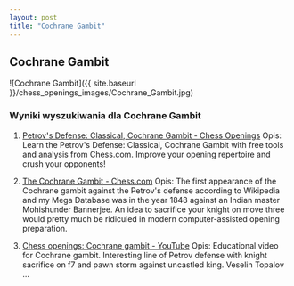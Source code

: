 ```yaml
---
layout: post
title: "Cochrane Gambit"
---
```


## Cochrane Gambit
![Cochrane Gambit]({{ site.baseurl }}/chess_openings_images/Cochrane_Gambit.jpg)

### Wyniki wyszukiwania dla Cochrane Gambit
1. [Petrov's Defense: Classical, Cochrane Gambit - Chess Openings](https://www.chess.com/openings/Petrovs-Defense-Classical-Cochrane-Gambit)
   Opis: Learn the Petrov's Defense: Classical, Cochrane Gambit with free tools and analysis from Chess.com. Improve your opening repertoire and crush your opponents!

2. [The Cochrane Gambit - Chess.com](https://www.chess.com/article/view/the-cochrane-gambit)
   Opis: The first appearance of the Cochrane gambit against the Petrov's defense according to Wikipedia and my Mega Database was in the year 1848 against an Indian master Mohishunder Bannerjee. An idea to sacrifice your knight on move three would pretty much be ridiculed in modern computer-assisted opening preparation.

3. [Chess openings: Cochrane gambit - YouTube](https://www.youtube.com/watch?v=4dpblBKHFXA)
   Opis: Educational video for Cochrane gambit. Interesting line of Petrov defense with knight sacrifice on f7 and pawn storm against uncastled king. Veselin Topalov ...